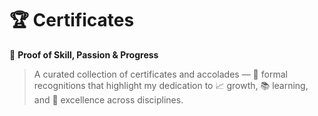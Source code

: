 # 🏆 Certificates  
📜 **Proof of Skill, Passion & Progress**  
> A curated collection of certificates and accolades — 🧠 formal recognitions that highlight my dedication to 📈 growth, 📚 learning, and 🌟 excellence across disciplines.
